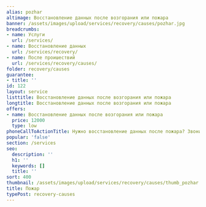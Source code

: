 ```yaml
---
alias: pozhar
altimage: Восстановление данных после возгорания или пожара
banner: /assets/images/upload/services/recovery/causes/pozhar.jpg
breadcrumbs:
- name: Услуги
  url: /services/
- name: Восстановление данных
  url: /services/recovery/
- name: После проишествий
  url: /services/recovery/causes/
folder: recovery/causes
guarantee:
- title: ''
id: 122
layout: service
listtitle: Восстановление данных после возгорания или пожара
longtitle: Восстановление данных после возгорания или пожара
offers:
- name: Восстановление данных после возгорания или пожара
  price: 12000
  type: low
phoneCallToActionTitle: Нужно восстановление данных после пожара? Звоните!
popular: 'false'
section: /services
seo:
  description: ''
  h1: ''
  keywords: []
  title: ''
sort: 400
thumbnail: /assets/images/upload/services/recovery/causes/thumb_pozhar.jpg
title: Пожар
typePost: recovery-causes
---
```

